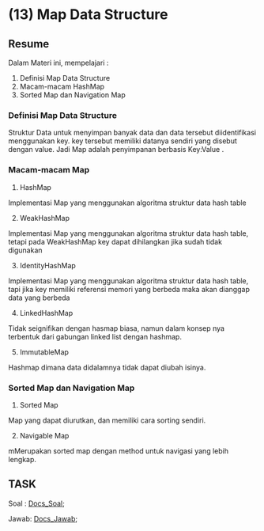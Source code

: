# (13) Map Data Structure

## Resume 

Dalam Materi ini, mempelajari :
1. Definisi Map Data Structure
2. Macam-macam HashMap
3. Sorted Map dan Navigation Map

### Definisi Map Data Structure
Struktur Data untuk menyimpan banyak data dan data tersebut diidentifikasi menggunakan key. key tersebut memiliki datanya sendiri yang disebut dengan value. Jadi Map adalah penyimpanan berbasis Key:Value .

### Macam-macam Map
1. HashMap

Implementasi Map yang menggunakan algoritma struktur data hash table

2. WeakHashMap

Implementasi Map yang menggunakan algoritma struktur data hash table, tetapi pada WeakHashMap key dapat dihilangkan jika sudah tidak digunakan

3. IdentityHashMap

Implementasi Map yang menggunakan algoritma struktur data hash table, tapi jika key memiliki referensi memori yang berbeda maka akan dianggap data yang berbeda

4. LinkedHashMap

Tidak seignifikan dengan hasmap biasa, namun dalam konsep nya terbentuk dari gabungan linked list dengan hashmap.

5. ImmutableMap

Hashmap dimana data didalamnya tidak dapat diubah isinya.

### Sorted Map dan Navigation Map

1. Sorted Map

  Map yang dapat diurutkan, dan memiliki cara sorting sendiri.

2. Navigable Map

  mMerupakan sorted map dengan method untuk navigasi yang lebih lengkap.

## TASK

Soal : [Docs_Soal](https://docs.google.com/document/d/1ouJHEhzwTEmM4-433bSe4yCUm4D5s0dP798t_rz4Xnc/edit);

Jawab: [Docs_Jawab](https://docs.google.com/document/d/1pw81IeoA4CTRtk1Qchbt2MHq3x5q8p9A4n9rUojB5Bk/edit?usp=sharing);
